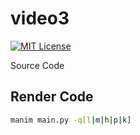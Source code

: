 # video3
[![MIT License](https://img.shields.io/badge/license-MIT-blue.svg?style=flat)](http://choosealicense.com/licenses/mit/)

Source Code
## Render Code
```bash
manim main.py -q[l|m|h|p|k]
```
